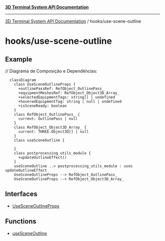 [**3D Terminal System API Documentation**](../../README.md)

***

[3D Terminal System API Documentation](../../README.md) / hooks/use-scene-outline

# hooks/use-scene-outline

## Example

// Diagrama de Composição e Dependências:
```mermaid
  classDiagram
    class UseSceneOutlineProps {
      +outlinePassRef: RefObject_OutlinePass_
      +equipmentMeshesRef: RefObject_Object3D_Array_
      +selectedEquipmentTags: string[] | undefined
      +hoveredEquipmentTag: string | null | undefined
      +isSceneReady: boolean
    }
    class RefObject_OutlinePass_ {
      current: OutlinePass | null
    }
    class RefObject_Object3D_Array_ {
      current: THREE.Object3D[] | null
    }
    class useSceneOutline {

    }
    class postprocessing_utils_module {
      +updateOutlineEffect()
    }
    useSceneOutline ..> postprocessing_utils_module : uses updateOutlineEffect
    UseSceneOutlineProps --> RefObject_OutlinePass_
    UseSceneOutlineProps --> RefObject_Object3D_Array_
```

## Interfaces

- [UseSceneOutlineProps](interfaces/UseSceneOutlineProps.md)

## Functions

- [useSceneOutline](functions/useSceneOutline.md)
